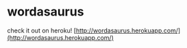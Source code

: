 # wordasaurus

check it out on heroku!
[http://wordasaurus.herokuapp.com/](http://wordasaurus.herokuapp.com/)
